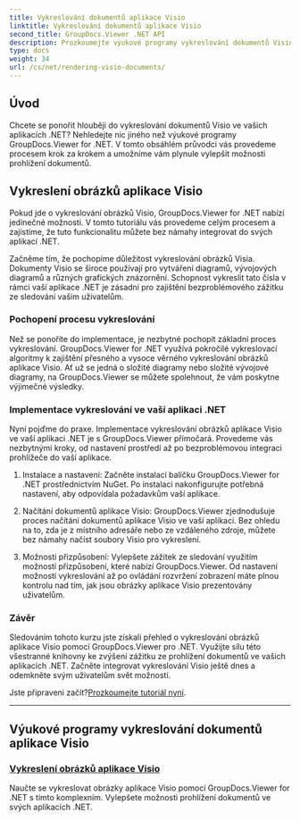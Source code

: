 ```yaml
---
title: Vykreslování dokumentů aplikace Visio
linktitle: Vykreslování dokumentů aplikace Visio
second_title: GroupDocs.Viewer .NET API
description: Prozkoumejte výukové programy vykreslování dokumentů Visio pomocí GroupDocs.Viewer pro .NET. Naučte se bez námahy vylepšit možnosti prohlížení dokumentů ve vašich aplikacích .NET.
type: docs
weight: 34
url: /cs/net/rendering-visio-documents/
---
```

## Úvod

Chcete se ponořit hlouběji do vykreslování dokumentů Visio ve vašich aplikacích .NET? Nehledejte nic jiného než výukové programy GroupDocs.Viewer for .NET. V tomto obsáhlém průvodci vás provedeme procesem krok za krokem a umožníme vám plynule vylepšit možnosti prohlížení dokumentů.

## Vykreslení obrázků aplikace Visio

Pokud jde o vykreslování obrázků Visio, GroupDocs.Viewer for .NET nabízí jedinečné možnosti. V tomto tutoriálu vás provedeme celým procesem a zajistíme, že tuto funkcionalitu můžete bez námahy integrovat do svých aplikací .NET.

Začněme tím, že pochopíme důležitost vykreslování obrázků Visia. Dokumenty Visio se široce používají pro vytváření diagramů, vývojových diagramů a různých grafických znázornění. Schopnost vykreslit tato čísla v rámci vaší aplikace .NET je zásadní pro zajištění bezproblémového zážitku ze sledování vašim uživatelům.

### Pochopení procesu vykreslování

Než se ponoříte do implementace, je nezbytné pochopit základní proces vykreslování. GroupDocs.Viewer for .NET využívá pokročilé vykreslovací algoritmy k zajištění přesného a vysoce věrného vykreslování obrázků aplikace Visio. Ať už se jedná o složité diagramy nebo složité vývojové diagramy, na GroupDocs.Viewer se můžete spolehnout, že vám poskytne výjimečné výsledky.

### Implementace vykreslování ve vaší aplikaci .NET

Nyní pojďme do praxe. Implementace vykreslování obrázků aplikace Visio ve vaší aplikaci .NET je s GroupDocs.Viewer přímočará. Provedeme vás nezbytnými kroky, od nastavení prostředí až po bezproblémovou integraci prohlížeče do vaší aplikace.

1. Instalace a nastavení: Začněte instalací balíčku GroupDocs.Viewer for .NET prostřednictvím NuGet. Po instalaci nakonfigurujte potřebná nastavení, aby odpovídala požadavkům vaší aplikace.

2. Načítání dokumentů aplikace Visio: GroupDocs.Viewer zjednodušuje proces načítání dokumentů aplikace Visio ve vaší aplikaci. Bez ohledu na to, zda je z místního adresáře nebo ze vzdáleného zdroje, můžete bez námahy načíst soubory Visio pro vykreslení.

3. Možnosti přizpůsobení: Vylepšete zážitek ze sledování využitím možností přizpůsobení, které nabízí GroupDocs.Viewer. Od nastavení možností vykreslování až po ovládání rozvržení zobrazení máte plnou kontrolu nad tím, jak jsou obrázky aplikace Visio prezentovány uživatelům.

### Závěr

Sledováním tohoto kurzu jste získali přehled o vykreslování obrázků aplikace Visio pomocí GroupDocs.Viewer pro .NET. Využijte sílu této všestranné knihovny ke zvýšení zážitku ze prohlížení dokumentů ve vašich aplikacích .NET. Začněte integrovat vykreslování Visio ještě dnes a odemkněte svým uživatelům svět možností.

 Jste připraveni začít?[Prozkoumejte tutoriál nyní](./render-visio-figures/).

---

## Výukové programy vykreslování dokumentů aplikace Visio
### [Vykreslení obrázků aplikace Visio](./render-visio-figures/)
Naučte se vykreslovat obrázky aplikace Visio pomocí GroupDocs.Viewer for .NET s tímto komplexním. Vylepšete možnosti prohlížení dokumentů ve svých aplikacích .NET.